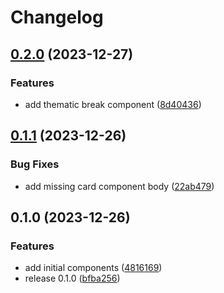 # Changelog

## [0.2.0](https://github.com/metalnethq/baremetal-ui/compare/v0.1.1...v0.2.0) (2023-12-27)


### Features

* add thematic break component ([8d40436](https://github.com/metalnethq/baremetal-ui/commit/8d404364d3308b7812a326710521a21ec0ca63f6))

## [0.1.1](https://github.com/metalnethq/baremetal-ui/compare/v0.1.0...v0.1.1) (2023-12-26)


### Bug Fixes

* add missing card component body ([22ab479](https://github.com/metalnethq/baremetal-ui/commit/22ab4791fe022ce564f296070d4f1431c7eab81f))

## 0.1.0 (2023-12-26)


### Features

* add initial components ([4816169](https://github.com/metalnethq/baremetal-ui/commit/4816169413f44e5049534cf1cf0b065b9de87aa2))
* release 0.1.0 ([bfba256](https://github.com/metalnethq/baremetal-ui/commit/bfba256921055af60c2c3259a7ec94431344011e))
